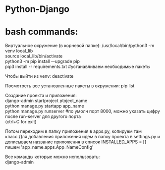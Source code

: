 # Python-Django

# bash commands:
Виртуальное окружение (в корневой папке):
/usr/local/bin/python3 -m venv local_lib  
source local_lib/bin/activate  
python3 -m pip install --upgrade pip  
pip3 install -r requirements.txt  #устанавливаем необходимые пакеты  

Чтобы выйти из  venv:
deactivate
 
 Посмотреть все установленные пакеты в окружении:
 pip list
 
 Создание проекта и приложения:  
django-admin startproject ptoject_name  
python manage.py startapp app_name  
python manage.py runserver #по умолч порт 8000, можно указать цифру после run-server для другого порта  
(ctrl+C  for exit)  


Потом переходим в папку приложения в apps.py,  копируем там класс.Для добавления приложения идем в папку проекта в settings.py и  
дописываем название приложения в список INSTALLED_APPS = [] пишем 'app_name.apps.App_NameConfig'

Все команды которые можно использовать:  
django-admin


 
  

